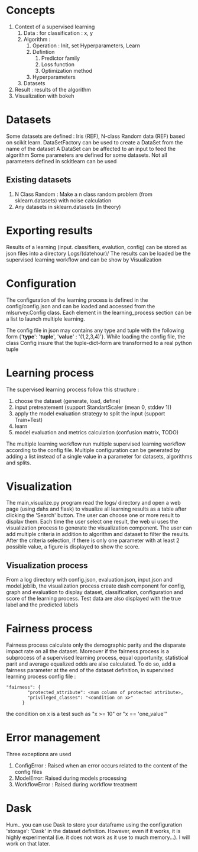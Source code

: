# Concepts

1. Context of a supervised learning
    1. Data : for classification : x, y
    1. Algorithm : 
        1. Operation : Init, set Hyperparameters, Learn
        1. Defintion
            1. Predictor family
            1. Loss function
            1. Optimization method
        1. Hyperparameters
    1. Datasets
1. Result : results of the algorithm
1. Visualization with bokeh

# Datasets

Some datasets are defined : Iris (REF), N-class Random data (REF) based on scikit learn.
DataSetFactory can be used to create a DataSet from the name of the dataset
A DataSet can be affected to an input to feed the algorithm
Some parameters are defined for some datasets. Not all parameters defined in sckitlearn can be used

## Existing datasets

1. N Class Random : Make a n class random problem (from sklearn.datasets) with noise calculation
1. Any datasets in sklearn.datasets (in theory)

# Exporting results

Results of a learning (input. classifiers, evalution, config) can be stored as json files into a directory Logs/(datehour)/
The results can be loaded be the supervised learning workflow and can be show by Visualization

# Configuration

The configuration of the learning process is defined in the config/config.json and can be loaded and accessed 
from the mlsurvey.Config class. Each element in the learning_process section can be a list to launch multiple learning.

The config file in json may contains any type and tuple with the following form 
{'__type__': '__tuple__', '__value__' : '(1,2,3,4)'}. While loading the config file, the class Config insure that the 
tuple-dict-form are transformed to a real python tuple


# Learning process

The supervised learning process follow this structure :
1. choose the dataset (generate, load, define)
1. input pretreatement (support StandartScaler (mean 0, stddev 1))
1. apply the model evaluation strategy to split the input (support Train+Test)
1. learn
1. model evaluation and metrics calculation (confusion matrix, TODO)

The multiple learning workflow run multiple supervised learning workflow according to the config file. Multiple 
configuration can be generated by adding a list instead of a single value in a parameter for datasets, algorithms 
and splits.

# Visualization

The main_visualize.py program read the logs/ directory and open a web page (using dahs and flask) to visualize 
all learning results as a table after clicking the 'Search' button. The user can choose one or more result to displav them.
Each time the user select one result, the web ui uses the visualization process to generate the visualization component.
The user can add multiple criteria in addition to algorithm and dataset to filter the results. After the criteria selection,
if there is only one parameter with at least 2 possible value, a figure is displayed to show the score.

## Visualization process

From a log directory with config.json, evaluation.json, input.json and model.joblib, the visualization process
create dash component for config, graph and evaluation to display dataset, classification, configuration 
and score of the learning process. Test data are also displayed with the true label and the predicted labels

# Fairness process

Fairness process calculate only the demographic parity and the disparate impact rate on all the dataset. Moreover if the fairness process is a subprocess of a supervised learning process, equal opportunity, statistical parit and average equalized odds are also calculated. To do so, add a fairness parameter at the end of the dataset definition, in supervised learning process config file :

```
"fairness": {
        "protected_attribute": <num column of protected attribute>,
        "privileged_classes": "<condition on x>"
      }
```
the condition on x is a test such as "x >= 10" or "x == 'one_value'"

# Error management

Three exceptions are used
1. ConfigError : Raised when an error occurs related to the content of the config files
1. ModelError: Raised during models processing
1. WorkflowError : Raised during workflow treatment

# Dask

Hum.. you can use Dask to store your dataframe using the configuration 'storage': 'Dask' in the dataset definition. However, even if it works, it is highly experimental (i.e. it does not work as it use to much memory...). I will work on that later.

